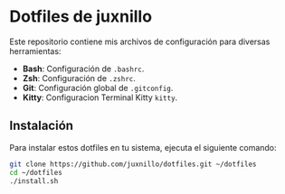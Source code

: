 # Dotfiles de juxnillo

Este repositorio contiene mis archivos de configuración para diversas herramientas:

- **Bash**: Configuración de `.bashrc`.
- **Zsh**: Configuración de `.zshrc`.
- **Git**: Configuración global de `.gitconfig`.
- **Kitty**: Configuracion Terminal Kitty `kitty`.

## Instalación

Para instalar estos dotfiles en tu sistema, ejecuta el siguiente comando:

```bash
git clone https://github.com/juxnillo/dotfiles.git ~/dotfiles
cd ~/dotfiles
./install.sh
